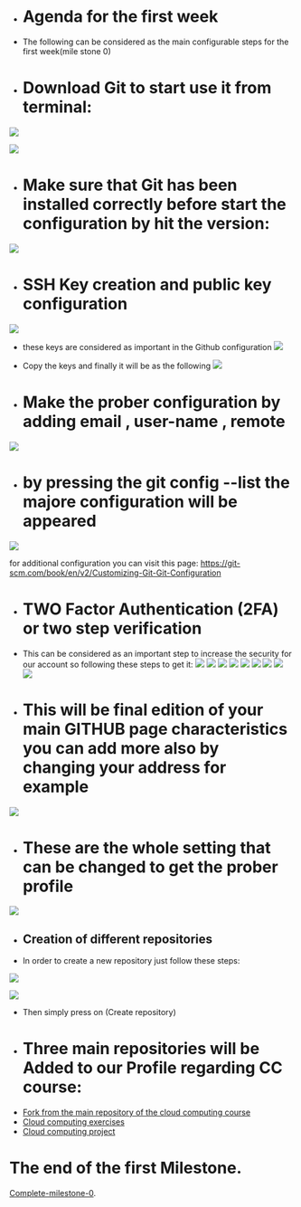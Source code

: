 
+ # Agenda for the first week
+ The following can be considered as the main configurable steps for the first week(mile stone 0)

+ # Download Git to start use it from terminal:
![](https://github.com/khawla-banydomi/CC-exercises-repo/blob/main/screenshot/Screenshot%20from%202020-10-16%2012-41-03.png)

![](https://github.com/khawla-banydomi/CC-exercises-repo/blob/main/screenshot/Screenshot%20from%202020-10-16%2012-41-24.png)

+ # Make sure that Git has been installed correctly before start the configuration by hit the version:
![](https://github.com/khawla-banydomi/CC-exercises-repo/blob/main/screenshot/Screenshot%20from%202020-10-16%2012-46-27.png)

+ # SSH Key creation and public key configuration
![](https://github.com/khawla-banydomi/CC-exercises-repo/blob/main/screenshot/Screenshot%20from%202020-10-16%2012-51-46.png)
+ these keys are considered as important in the Github configuration
![](https://github.com/khawla-banydomi/CC-exercises-repo/blob/main/screenshot/Screenshot%20from%202020-10-16%2012-52-54.png)
+ Copy the keys and finally it will be as the following
![](https://github.com/khawla-banydomi/CC-exercises-repo/blob/main/screenshot/Screenshot%20from%202020-10-16%2012-53-07.png)

+ # Make the prober configuration by adding email , user-name , remote
![](https://github.com/khawla-banydomi/CC-exercises-repo/blob/main/screenshot/Screenshot%20from%202020-10-16%2013-15-30.png)
+ # by pressing the git config --list the majore configuration will be appeared
![](https://github.com/khawla-banydomi/CC-exercises-repo/blob/main/screenshot/Screenshot%20from%202020-10-16%2013-16-10.png)

for additional configuration you can visit this page:
https://git-scm.com/book/en/v2/Customizing-Git-Git-Configuration

+ # TWO Factor Authentication (2FA) or two step verification
+ This can be considered as an important step to increase the security for our account so following these steps to get it:
![](https://github.com/khawla-banydomi/CC-exercises-repo/blob/main/notebook/TFA/Screenshot%20from%202020-10-16%2017-17-08.png)
![](https://github.com/khawla-banydomi/CC-exercises-repo/blob/main/notebook/TFA/Screenshot%20from%202020-10-16%2017-17-19.png)
![](https://github.com/khawla-banydomi/CC-exercises-repo/blob/main/notebook/TFA/Screenshot%20from%202020-10-16%2017-17-33.png)
![](https://github.com/khawla-banydomi/CC-exercises-repo/blob/main/notebook/TFA/Screenshot%20from%202020-10-16%2017-17-46.png)
![](https://github.com/khawla-banydomi/CC-exercises-repo/blob/main/notebook/TFA/Screenshot%20from%202020-10-16%2017-17-59.png)
![](https://github.com/khawla-banydomi/CC-exercises-repo/blob/main/notebook/TFA/Screenshot%20from%202020-10-16%2017-18-34.png)
![](https://github.com/khawla-banydomi/CC-exercises-repo/blob/main/notebook/TFA/Screenshot%20from%202020-10-16%2017-19-26.png)
![](https://github.com/khawla-banydomi/CC-exercises-repo/blob/main/notebook/TFA/Screenshot%20from%202020-10-16%2017-19-41.png)
![](https://github.com/khawla-banydomi/CC-exercises-repo/blob/main/notebook/TFA/Screenshot%20from%202020-10-16%2017-19-53.png)




+ # This will be final edition of your main GITHUB page characteristics you can add more also by changing your address for example

![](https://github.com/khawla-banydomi/CC-exercises-repo/blob/main/screenshot/Screenshot%20from%202020-10-16%2013-17-47.png)

+ # These are the whole setting that can be changed to get the prober profile
![](https://github.com/khawla-banydomi/CC-exercises-repo/blob/main/screenshot/Screenshot%20from%202020-10-16%2013-18-31.png)



+ ## Creation of different repositories
+ In order to create a new repository just follow these steps:


![](https://github.com/khawla-banydomi/CC-exercises-repo/blob/main/screenshot/Screenshot%20from%202020-10-16%2016-24-32.png)

![](https://github.com/khawla-banydomi/CC-exercises-repo/blob/main/screenshot/Screenshot%20from%202020-10-16%2016-25-02.png)

+ Then simply press on (Create repository)

+ # Three main repositories will be Added to our Profile regarding CC course:
- [Fork from the main repository of the cloud computing course ](https://github.com/khawla-banydomi/CC-20-21)
- [Cloud computing exercises](https://github.com/khawla-banydomi/CC-exercises-repo)
- [Cloud computing project](https://github.com/khawla-banydomi/CC-OnlineShopping-application)


# The end of the first Milestone.
   [Complete-milestone-0](https://github.com/khawla-banydomi/CC-OnlineShopping-application/milestones).
